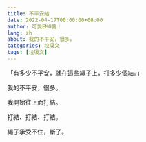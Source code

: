 ```yaml
---
title: 不平安結
date: 2022-04-17T00:00:00+08:00
author: 可愛EMO醬！
lang: zh
about: 我的不平安，很多。
categories: 垃圾文
tags: [垃圾文]
---
```

「有多少不平安，就在這些繩子上，打多少個結。」

我的不平安，很多。

我開始往上面打結。

打結、打結、打結。

繩子承受不住，斷了。
